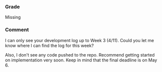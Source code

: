 ### Grade

Missing

### Comment

I can only see your development log up to Week 3 (4/11). Could you let me know where I can find the log for this week?

Also, I don't see any code pushed to the repo. Recommend getting started on implementation very soon. Keep in mind that the final deadline is on May 6.

